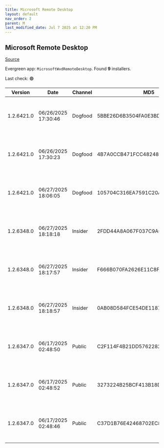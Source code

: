 ```yaml
---
title: Microsoft Remote Desktop
layout: default
nav_order: 2
parent: M
last_modified_date: Jul 7 2025 at 12:20 PM
---
```


## Microsoft Remote Desktop

[Source](https://docs.microsoft.com/en-us/azure/virtual-desktop/connect-windows-7-10)

Evergreen app: `MicrosoftWvdRemoteDesktop`. Found **9** installers.

Last check: 🟢

| Version    | Date                | Channel | MD5                              | Sha2                                                                                                                             | Architecture | URI                                                                                                                                                                                                                                                                  |
| ---------- | ------------------- | ------- | -------------------------------- | -------------------------------------------------------------------------------------------------------------------------------- | ------------ | -------------------------------------------------------------------------------------------------------------------------------------------------------------------------------------------------------------------------------------------------------------------- |
| 1.2.6421.0 | 06/26/2025 17:30:46 | Dogfood | 5BBE26D6B3504FA0E3BDD7F51AF9AFEF | 8A39DE02B7CE79DD22E1F701A5AEC080E5A7687AC2E9989AF828884EFDA383DB0DBF67FEDCBA365C39EDF04C2DF3A496D3920AFA1002F2B3961FA4D5B4C6F459 | ARM64        | [https://res.cdn.office.net/remote-desktop-windows-client/20481ec7-59d3-4e61-b51a-b9a2abc885e4/RemoteDesktop_1.2.6421.0_ARM64.msi](https://res.cdn.office.net/remote-desktop-windows-client/20481ec7-59d3-4e61-b51a-b9a2abc885e4/RemoteDesktop_1.2.6421.0_ARM64.msi) |
| 1.2.6421.0 | 06/26/2025 17:30:23 | Dogfood | 4B7A0CCB471FCC48248EED7500DB45D4 | E4A3791425913AEF03D7886E7A841DFA5E11F104BE8E879C50BCCBD10E0F378B1BACD619098A61A4CCAA55DE52EDA078E96FFD28863F80DEE2A2A87FD6E4C3BB | x64          | [https://res.cdn.office.net/remote-desktop-windows-client/0046a12a-1da7-484d-a0cf-26f20be9c6a8/RemoteDesktop_1.2.6421.0_x64.msi](https://res.cdn.office.net/remote-desktop-windows-client/0046a12a-1da7-484d-a0cf-26f20be9c6a8/RemoteDesktop_1.2.6421.0_x64.msi)     |
| 1.2.6421.0 | 06/27/2025 18:06:05 | Dogfood | 105704C316EA7591C20AFB2857AAD776 | ACAD6DF9000AFF7F2BCCFD3D33507BC241FC5DD771C704E3D62C88D413077F4D3E9D6D07B468B87F5412829F1346E7CAC82C3D787ABD2C2F852DB6ED88FA17DE | x86          | [https://res.cdn.office.net/remote-desktop-windows-client/39a8a222-59fb-40f1-9964-b45a32e7a410/RemoteDesktop_1.2.6421.0_x86.msi](https://res.cdn.office.net/remote-desktop-windows-client/39a8a222-59fb-40f1-9964-b45a32e7a410/RemoteDesktop_1.2.6421.0_x86.msi)     |
| 1.2.6348.0 | 06/27/2025 18:18:18 | Insider | 2FDD44A8A067F037C9A05642A03D3737 | 50A341941C6E153E059F3C170CD54D9152D503E700CD61C808FDF7F8C7ECBEB30672F2CD842A355E1D2DEB0DCDF0EA4FE35CC27CE32D8509AFF5C9CB59EC85B0 | ARM64        | [https://res.cdn.office.net/remote-desktop-windows-client/d4f50416-c847-4b06-b45a-86bee7179f83/RemoteDesktop_1.2.6348.0_ARM64.msi](https://res.cdn.office.net/remote-desktop-windows-client/d4f50416-c847-4b06-b45a-86bee7179f83/RemoteDesktop_1.2.6348.0_ARM64.msi) |
| 1.2.6348.0 | 06/27/2025 18:17:57 | Insider | F666B070FA2626E11C8F28A29525C75F | 548FD9FFB7C90C673E0F1FF515E42CB3406B8E032926FB8A3086CF80F051D489CFD1324B59D33ABB94D5E13B7194EDAE72D2B97BA2D7E4A7901D7182FA1F3E55 | x64          | [https://res.cdn.office.net/remote-desktop-windows-client/33512ac7-2cfd-4a17-9f85-d66813c62b8e/RemoteDesktop_1.2.6348.0_x64.msi](https://res.cdn.office.net/remote-desktop-windows-client/33512ac7-2cfd-4a17-9f85-d66813c62b8e/RemoteDesktop_1.2.6348.0_x64.msi)     |
| 1.2.6348.0 | 06/27/2025 18:18:57 | Insider | 0AB08D584FCE54DE11875D7D59BEAC72 | 2F8A859CBE1D0C47967DE5680A138FA83F6965C802B95209379C3EEA16F58C4183BCCDB8A26EDE3516DFAD86A243DA34EA406542F3B6B8A9A1E00550458E54E1 | x86          | [https://res.cdn.office.net/remote-desktop-windows-client/5c615d73-3d43-4a70-b3d6-ff6df4bab916/RemoteDesktop_1.2.6348.0_x86.msi](https://res.cdn.office.net/remote-desktop-windows-client/5c615d73-3d43-4a70-b3d6-ff6df4bab916/RemoteDesktop_1.2.6348.0_x86.msi)     |
| 1.2.6347.0 | 06/17/2025 02:48:50 | Public  | C2F114F4B21DD576228221590A8145A1 | D92D1ECFC7F1E29E8D403DC240AC52F7AFFE1572EB8D65C731A3B5D3D22777C3AC506D4A9C98318B001AAB2FC9628B8F229917D7A72B15A43B6D846556E8980F | ARM64        | [https://res.cdn.office.net/remote-desktop-windows-client/f4b5c383-b107-46a0-b41f-8ae0529290ef/RemoteDesktop_1.2.6347.0_ARM64.msi](https://res.cdn.office.net/remote-desktop-windows-client/f4b5c383-b107-46a0-b41f-8ae0529290ef/RemoteDesktop_1.2.6347.0_ARM64.msi) |
| 1.2.6347.0 | 06/17/2025 02:48:52 | Public  | 3273224B25BCF413B18D6CEF9ADFC2A9 | 8FE0FA86E25CC0F7735BE1F1D74ED8BCA46BAC7A0286E7CA6C9709BC91AC8DEF1AD2A24CAA29F0D6333809377B6C54E80ACA38ACD5DDF9EB67767C0B2DAC17E6 | x64          | [https://res.cdn.office.net/remote-desktop-windows-client/8b1527bb-06c5-4e0a-a9df-87879816252f/RemoteDesktop_1.2.6347.0_x64.msi](https://res.cdn.office.net/remote-desktop-windows-client/8b1527bb-06c5-4e0a-a9df-87879816252f/RemoteDesktop_1.2.6347.0_x64.msi)     |
| 1.2.6347.0 | 06/17/2025 02:48:46 | Public  | C37D1B76E42468702EC85E8A92B4DA79 | FF4F70A60D78F6DB574888A32744EC80273C1AD3A1D073AB2DA3D24B72D8D85CB592D2304C24A3E3352D1D1C60BAB97B32900283711914D47E6DF72585974C0C | x86          | [https://res.cdn.office.net/remote-desktop-windows-client/f58e69b8-dbdd-498d-860c-5ae76659d3fb/RemoteDesktop_1.2.6347.0_x86.msi](https://res.cdn.office.net/remote-desktop-windows-client/f58e69b8-dbdd-498d-860c-5ae76659d3fb/RemoteDesktop_1.2.6347.0_x86.msi)     |
